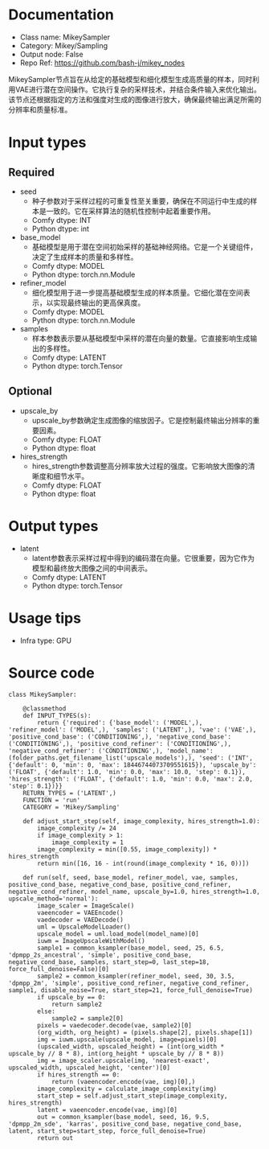 # Documentation
- Class name: MikeySampler
- Category: Mikey/Sampling
- Output node: False
- Repo Ref: https://github.com/bash-j/mikey_nodes

MikeySampler节点旨在从给定的基础模型和细化模型生成高质量的样本，同时利用VAE进行潜在空间操作。它执行复杂的采样技术，并结合条件输入来优化输出。该节点还根据指定的方法和强度对生成的图像进行放大，确保最终输出满足所需的分辨率和质量标准。

# Input types
## Required
- seed
    - 种子参数对于采样过程的可重复性至关重要，确保在不同运行中生成的样本是一致的。它在采样算法的随机性控制中起着重要作用。
    - Comfy dtype: INT
    - Python dtype: int
- base_model
    - 基础模型是用于潜在空间初始采样的基础神经网络。它是一个关键组件，决定了生成样本的质量和多样性。
    - Comfy dtype: MODEL
    - Python dtype: torch.nn.Module
- refiner_model
    - 细化模型用于进一步提高基础模型生成的样本质量。它细化潜在空间表示，以实现最终输出的更高保真度。
    - Comfy dtype: MODEL
    - Python dtype: torch.nn.Module
- samples
    - 样本参数表示要从基础模型中采样的潜在向量的数量。它直接影响生成输出的多样性。
    - Comfy dtype: LATENT
    - Python dtype: torch.Tensor
## Optional
- upscale_by
    - upscale_by参数确定生成图像的缩放因子。它是控制最终输出分辨率的重要因素。
    - Comfy dtype: FLOAT
    - Python dtype: float
- hires_strength
    - hires_strength参数调整高分辨率放大过程的强度。它影响放大图像的清晰度和细节水平。
    - Comfy dtype: FLOAT
    - Python dtype: float

# Output types
- latent
    - latent参数表示采样过程中得到的编码潜在向量。它很重要，因为它作为模型和最终放大图像之间的中间表示。
    - Comfy dtype: LATENT
    - Python dtype: torch.Tensor

# Usage tips
- Infra type: GPU

# Source code
```
class MikeySampler:

    @classmethod
    def INPUT_TYPES(s):
        return {'required': {'base_model': ('MODEL',), 'refiner_model': ('MODEL',), 'samples': ('LATENT',), 'vae': ('VAE',), 'positive_cond_base': ('CONDITIONING',), 'negative_cond_base': ('CONDITIONING',), 'positive_cond_refiner': ('CONDITIONING',), 'negative_cond_refiner': ('CONDITIONING',), 'model_name': (folder_paths.get_filename_list('upscale_models'),), 'seed': ('INT', {'default': 0, 'min': 0, 'max': 18446744073709551615}), 'upscale_by': ('FLOAT', {'default': 1.0, 'min': 0.0, 'max': 10.0, 'step': 0.1}), 'hires_strength': ('FLOAT', {'default': 1.0, 'min': 0.0, 'max': 2.0, 'step': 0.1})}}
    RETURN_TYPES = ('LATENT',)
    FUNCTION = 'run'
    CATEGORY = 'Mikey/Sampling'

    def adjust_start_step(self, image_complexity, hires_strength=1.0):
        image_complexity /= 24
        if image_complexity > 1:
            image_complexity = 1
        image_complexity = min([0.55, image_complexity]) * hires_strength
        return min([16, 16 - int(round(image_complexity * 16, 0))])

    def run(self, seed, base_model, refiner_model, vae, samples, positive_cond_base, negative_cond_base, positive_cond_refiner, negative_cond_refiner, model_name, upscale_by=1.0, hires_strength=1.0, upscale_method='normal'):
        image_scaler = ImageScale()
        vaeencoder = VAEEncode()
        vaedecoder = VAEDecode()
        uml = UpscaleModelLoader()
        upscale_model = uml.load_model(model_name)[0]
        iuwm = ImageUpscaleWithModel()
        sample1 = common_ksampler(base_model, seed, 25, 6.5, 'dpmpp_2s_ancestral', 'simple', positive_cond_base, negative_cond_base, samples, start_step=0, last_step=18, force_full_denoise=False)[0]
        sample2 = common_ksampler(refiner_model, seed, 30, 3.5, 'dpmpp_2m', 'simple', positive_cond_refiner, negative_cond_refiner, sample1, disable_noise=True, start_step=21, force_full_denoise=True)
        if upscale_by == 0:
            return sample2
        else:
            sample2 = sample2[0]
        pixels = vaedecoder.decode(vae, sample2)[0]
        (org_width, org_height) = (pixels.shape[2], pixels.shape[1])
        img = iuwm.upscale(upscale_model, image=pixels)[0]
        (upscaled_width, upscaled_height) = (int(org_width * upscale_by // 8 * 8), int(org_height * upscale_by // 8 * 8))
        img = image_scaler.upscale(img, 'nearest-exact', upscaled_width, upscaled_height, 'center')[0]
        if hires_strength == 0:
            return (vaeencoder.encode(vae, img)[0],)
        image_complexity = calculate_image_complexity(img)
        start_step = self.adjust_start_step(image_complexity, hires_strength)
        latent = vaeencoder.encode(vae, img)[0]
        out = common_ksampler(base_model, seed, 16, 9.5, 'dpmpp_2m_sde', 'karras', positive_cond_base, negative_cond_base, latent, start_step=start_step, force_full_denoise=True)
        return out
```